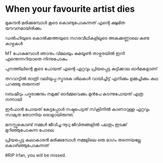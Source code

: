 # When your favourite artist dies

മുകുന്ദൻ മരിക്കുമ്പോൾ കൂടെ കൊണ്ടുപോകുന്നത് എന്റെ ക്ഷുഭിത യൗവനമായിരിക്കും 

ഡൽഹിയുടെ കൊൽക്കത്തയുടെ നഗരവീഥികളിലൂടെ അകക്കണ്ണാലെ കണ്ട കാഴ്ചകൾ 

MT പോകുമ്പോൾ ഞാനും വിമലയും കുമയൂൺ താഴ്വരയിൽ ഇനി എന്തെന്നറിയാതെ നിന്നുപോകും

പുനത്തിലിന്റെ കൂടെ പോയത് എന്റെ ഏറ്റവും പ്രിയപ്പെട്ട കുട്ടിക്കാല ഓർമകളാണ്

തറവാട്ടിൽ രാത്രി വലിയുപ്പ സ്മാരക ശിലകൾ വായിച്ചിട്ട് എനിക്കും ഉമ്മച്ചിക്കും കഥ പറഞ്ഞു തരുന്നത്

nബഷീറും പദ്മരാജനും നമുക്ക് ഓർമ്മവെക്കും മുൻപേ കടന്നുപോയത് എത്ര നന്നായി

ഇർഫാൻ പോയത് കേട്ടപ്പോൾ നഷ്ടപെട്ടത് സ്‌ക്രീനിൽ കാണാറുള്ള ഏറ്റവും സാമ്യത തോന്നിയ ഒരാളായിരുന്നു\

മനസ്സുകൊണ്ട് നമ്മൾ ജീവിച്ച നൂറു ജീവിതങ്ങളിൽ പലതും ഇടക്ക് മുറിഞ്ഞുപോകുന്ന പോലെ

പ്രിയപ്പെട്ട കലാകാരൻ മരിക്കുമ്പോൾ നമ്മളിലെ ഒരു ഭാഗം തന്നെയല്ലേ കൊഴിഞ്ഞുപോകുന്നത്

\#RIP Irfan, you will be missed.

